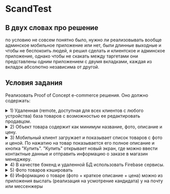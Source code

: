 # ScandTest

## В двух словах про решение

по условию не совсем понятно было, нужно ли реализовывать вообще админское мобильное приложение или нет, были длинные выходные и чтобы не беспокоить людей, я решил сделать и клиентское и админское приложение, однако чтобы не скакать между таргетами они представлены одним приложением с двумя вкладками, каждая из вкладок абсолютно независима  от другой.

## Условия задания

Реализовать Proof of Concept e-сommerce решения.
Оно должно содержать:
<details>
<summary>1) Удаленная (remote, доступная для всех клиентов с любого устройства) база товаров с возможностью ее редактировать продавцом.</summary>
  
  [создана на основе FireBase Firestore](/ScandTest/Model/Networking/Implementations/FirestoreProductNetworkManager.swift). Выглядит в консоли следующим образом:
  
  ![image](https://github.com/vasilevsky007/ScandTest/assets/72131827/7b5aa460-786f-4e10-b583-62566dc0f2a5)

  функционал по редактированию представлен [кастомным TableViewController](/ScandTest/Controller/Tables/AdminProductDBTableViewController.swift)
  записи можно удалять с помощью жеста свайпа справа налево. добавление записи реализовано в первой ячейке, которая является пустой и по нажалии кнопки Add добавляет новый продукт в  базу данных. уже сужествующие продукты можно редактировать ниже, просто изменяя их поля, и нажав на кнопку save, что сохранит изменения в базе данных

![image](https://github.com/vasilevsky007/ScandTest/assets/72131827/8ba00029-0e7b-464a-9f0d-88fad6f08cca)


</details>
<details>
<summary>2) Объект товара содержит как минимум название, фото, описание и цену.</summary>
  
  [описан с помощью структуры](/ScandTest/Model/Entities/Product.swift)
  
</details>
<details>
<summary>3) Мобильный клиент загружает и показывает список товаров с фото и ценой.
  По нажатию на товар показывается его полное описание и кнопка "Купить".
  "Купить" открывает новый экран, где можно ввести контактные данные и отправить информацию о заказе в магазин менеджеру.</summary>

<details>
  <summary>a)Мобильный клиент загружает и показывает список товаров с фото и ценой.</summary>

  [отображается с помощью UICollectionView. Для обновления списка используется стандартный UIRefreshControl](/ScandTest/Controller/UserViewController.swift)

![image](https://github.com/vasilevsky007/ScandTest/assets/72131827/fbd5da31-a857-433a-8ae3-e6045215e59e)

</details>
<details>
  <summary>б)По нажатию на товар показывается его полное описание и кнопка "Купить"</summary>

  используется .sheetPresentationController для показа [данного модального окна.](/ScandTest/Controller/Modals/ProductSheet.swift) может быть показано как на пол экрана так и на весь экран

![image](https://github.com/vasilevsky007/ScandTest/assets/72131827/46ef93b8-fc4e-4f6c-86cc-f3a63f41e2dd)

</details>

<details>
  <summary>в)"Купить" открывает новый экран, где можно ввести контактные данные и отправить информацию о заказе в магазин менеджеру.</summary>

  используется NavigationController для навигации.
  открывается  [отдельное View для предоставления дополнительной информации о заказе.](/ScandTest/Controller/Modals/OrderViewController.swift)
  
  вся информация о пользователе сохраняется для повторного использования в Core Data с помошью [класса](/ScandTest/Model/Storage/Implementations/CoreDataUserCacher.swift) 
  
![image](https://github.com/vasilevsky007/ScandTest/assets/72131827/ba85855f-fcec-416a-9a13-d1342b06cc96)

для храниения заказов [изпользуется Firebase Realtime Database](/ScandTest/Model/Networking/Implementations/FirebaseRTDBOrderNetworkMananger.swift).
Вот как оно выглядит в консоли:

![image](https://github.com/vasilevsky007/ScandTest/assets/72131827/4a5a1966-7b12-4776-a5d7-039b030ef898)

За счет использования Realtime Database, нам не нужно вручную обновлять вью чтобы увидеть новые заказы. В этом можно убедится открыв админское приложение на одном устройстве, и отправив заказ с другогою. он сразу же отобразиться на первом устройстве. Заказы отображаются с помощью UITableView, отфильрованные по времени в админском приложении следующим образом:

![image](https://github.com/vasilevsky007/ScandTest/assets/72131827/c27908f0-f358-478d-a770-95083ab432d2)

</details>

</details>
<details>
<summary>4) В качестве бэкенд и удаленной БД использовать Firebase сервисы. </summary>

для базы данных товаров используется Fibrebase Firestore, для хранения заказов используется Firebase Realtime Database, для аутентификации администраторов используется Firebase Auth
  
</details>
<details>
<summary>5) Фото товаров кэшировать</summary>
  
  загрузка фото происходит при помощи [класса](/ScandTest/Model/Networking/Implementations/ImageFetcher.swift). при использовании хакэшированной версии изображения об этом выводится сообщение в консоль. изображения кэшируются как в озу с помошью словаря для более быстрой работы, так и в отдельную сущность в Core Data для хранения хэша между запусками. имплементирован метод для удаления всего кэша из Core Data для очистки памяти, но он не вызыввется, это можно было бы вызывать например из настроек приложения где оно бы чистило весь кэш.
  
</details>
<details>
<summary>6) Информацию о товаре (фото + краткое описание + цена) можно из приложения выслать (реализация на усмотрение кандидата) у на почту или мессенжеры</summary>
  
  использован стандартный UIActivityViewController, в который помещается строка содержащая имя товара, цену и описание, а также фото товара и условная ссылка на интернет магазин вида "https://www.your-website.com/productbyid/(product.id)" где product.id - это идентификатор товара в базе данных, так что сайт тоже естественно базирующийся на Firebase мог бы его легко найти. Пример использования ниже (проверял много где, везде работает, кроме телеграмма хд, у них видимо неправильно написан обработчик активити, в котором нескольтко айтемов) :

![image](https://github.com/vasilevsky007/ScandTest/assets/72131827/981e2344-c22e-481b-ac44-09b695d549f9)

![image](https://github.com/vasilevsky007/ScandTest/assets/72131827/a78fe6ca-df29-408f-82ce-880e8f8266c6)

![image](https://github.com/vasilevsky007/ScandTest/assets/72131827/c2722396-49bb-4e83-9f4e-2ce675aa423e)


</details>
